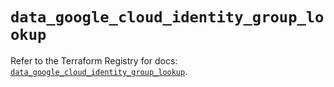 # `data_google_cloud_identity_group_lookup`

Refer to the Terraform Registry for docs: [`data_google_cloud_identity_group_lookup`](https://registry.terraform.io/providers/hashicorp/google-beta/6.50.0/docs/data-sources/google_cloud_identity_group_lookup).
